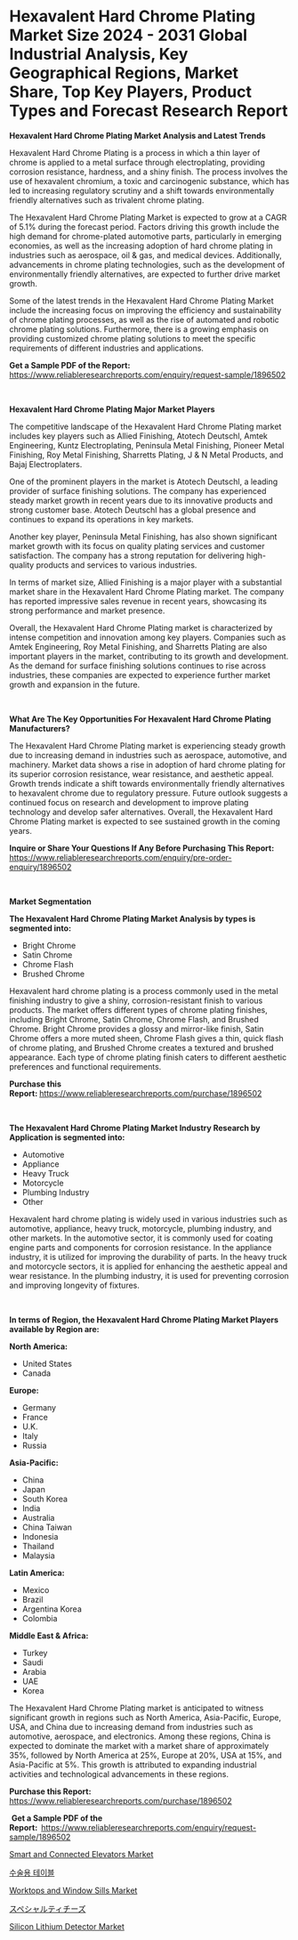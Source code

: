 <p><h1>Hexavalent Hard Chrome Plating Market Size 2024 - 2031 Global Industrial Analysis, Key Geographical Regions, Market Share, Top Key Players, Product Types and Forecast Research Report</h1></p><p><strong>Hexavalent Hard Chrome Plating Market Analysis and Latest Trends</strong></p>
<p><p>Hexavalent Hard Chrome Plating is a process in which a thin layer of chrome is applied to a metal surface through electroplating, providing corrosion resistance, hardness, and a shiny finish. The process involves the use of hexavalent chromium, a toxic and carcinogenic substance, which has led to increasing regulatory scrutiny and a shift towards environmentally friendly alternatives such as trivalent chrome plating.</p><p>The Hexavalent Hard Chrome Plating Market is expected to grow at a CAGR of 5.1% during the forecast period. Factors driving this growth include the high demand for chrome-plated automotive parts, particularly in emerging economies, as well as the increasing adoption of hard chrome plating in industries such as aerospace, oil & gas, and medical devices. Additionally, advancements in chrome plating technologies, such as the development of environmentally friendly alternatives, are expected to further drive market growth.</p><p>Some of the latest trends in the Hexavalent Hard Chrome Plating Market include the increasing focus on improving the efficiency and sustainability of chrome plating processes, as well as the rise of automated and robotic chrome plating solutions. Furthermore, there is a growing emphasis on providing customized chrome plating solutions to meet the specific requirements of different industries and applications.</p></p>
<p><strong>Get a Sample PDF of the Report:&nbsp;</strong> <a href="https://www.reliableresearchreports.com/enquiry/request-sample/1896502">https://www.reliableresearchreports.com/enquiry/request-sample/1896502</a></p>
<p>&nbsp;</p>
<p><strong>Hexavalent Hard Chrome Plating Major Market Players</strong></p>
<p><p>The competitive landscape of the Hexavalent Hard Chrome Plating market includes key players such as Allied Finishing, Atotech Deutschl, Amtek Engineering, Kuntz Electroplating, Peninsula Metal Finishing, Pioneer Metal Finishing, Roy Metal Finishing, Sharretts Plating, J & N Metal Products, and Bajaj Electroplaters.</p><p>One of the prominent players in the market is Atotech Deutschl, a leading provider of surface finishing solutions. The company has experienced steady market growth in recent years due to its innovative products and strong customer base. Atotech Deutschl has a global presence and continues to expand its operations in key markets.</p><p>Another key player, Peninsula Metal Finishing, has also shown significant market growth with its focus on quality plating services and customer satisfaction. The company has a strong reputation for delivering high-quality products and services to various industries.</p><p>In terms of market size, Allied Finishing is a major player with a substantial market share in the Hexavalent Hard Chrome Plating market. The company has reported impressive sales revenue in recent years, showcasing its strong performance and market presence.</p><p>Overall, the Hexavalent Hard Chrome Plating market is characterized by intense competition and innovation among key players. Companies such as Amtek Engineering, Roy Metal Finishing, and Sharretts Plating are also important players in the market, contributing to its growth and development. As the demand for surface finishing solutions continues to rise across industries, these companies are expected to experience further market growth and expansion in the future.</p></p>
<p>&nbsp;</p>
<p><strong>What Are The Key Opportunities For Hexavalent Hard Chrome Plating Manufacturers?</strong></p>
<p><p>The Hexavalent Hard Chrome Plating market is experiencing steady growth due to increasing demand in industries such as aerospace, automotive, and machinery. Market data shows a rise in adoption of hard chrome plating for its superior corrosion resistance, wear resistance, and aesthetic appeal. Growth trends indicate a shift towards environmentally friendly alternatives to hexavalent chrome due to regulatory pressure. Future outlook suggests a continued focus on research and development to improve plating technology and develop safer alternatives. Overall, the Hexavalent Hard Chrome Plating market is expected to see sustained growth in the coming years.</p></p>
<p><strong>Inquire or Share Your Questions If Any Before Purchasing This Report:</strong> <a href="https://www.reliableresearchreports.com/enquiry/pre-order-enquiry/1896502">https://www.reliableresearchreports.com/enquiry/pre-order-enquiry/1896502</a></p>
<p>&nbsp;</p>
<p><strong>Market Segmentation</strong></p>
<p><strong>The Hexavalent Hard Chrome Plating Market Analysis by types is segmented into:</strong></p>
<p><ul><li>Bright Chrome</li><li>Satin Chrome</li><li>Chrome Flash</li><li>Brushed Chrome</li></ul></p>
<p><p>Hexavalent hard chrome plating is a process commonly used in the metal finishing industry to give a shiny, corrosion-resistant finish to various products. The market offers different types of chrome plating finishes, including Bright Chrome, Satin Chrome, Chrome Flash, and Brushed Chrome. Bright Chrome provides a glossy and mirror-like finish, Satin Chrome offers a more muted sheen, Chrome Flash gives a thin, quick flash of chrome plating, and Brushed Chrome creates a textured and brushed appearance. Each type of chrome plating finish caters to different aesthetic preferences and functional requirements.</p></p>
<p><strong>Purchase this Report:&nbsp;</strong><a href="https://www.reliableresearchreports.com/purchase/1896502">https://www.reliableresearchreports.com/purchase/1896502</a></p>
<p>&nbsp;</p>
<p><strong>The Hexavalent Hard Chrome Plating Market Industry Research by Application is segmented into:</strong></p>
<p><ul><li>Automotive</li><li>Appliance</li><li>Heavy Truck</li><li>Motorcycle</li><li>Plumbing Industry</li><li>Other</li></ul></p>
<p><p>Hexavalent hard chrome plating is widely used in various industries such as automotive, appliance, heavy truck, motorcycle, plumbing industry, and other markets. In the automotive sector, it is commonly used for coating engine parts and components for corrosion resistance. In the appliance industry, it is utilized for improving the durability of parts. In the heavy truck and motorcycle sectors, it is applied for enhancing the aesthetic appeal and wear resistance. In the plumbing industry, it is used for preventing corrosion and improving longevity of fixtures.</p></p>
<p>&nbsp;</p>
<p><strong>In terms of Region, the Hexavalent Hard Chrome Plating Market Players available by Region are:</strong></p>
<p>
    <p> <strong> North America: </strong>
        <ul>
            <li>United States</li>
            <li>Canada</li>
        </ul>
        </p> 
    <p> <strong> Europe: </strong>
        <ul>
            <li>Germany</li>
            <li>France</li>
            <li>U.K.</li>
            <li>Italy</li>
            <li>Russia</li>
        </ul>
        </p> 
    <p> <strong> Asia-Pacific: </strong>
        <ul>
            <li>China</li>
            <li>Japan</li>
            <li>South Korea</li>
            <li>India</li>
            <li>Australia</li>
            <li>China Taiwan</li>
            <li>Indonesia</li>
            <li>Thailand</li>
            <li>Malaysia</li>
        </ul>
        </p> 
    <p> <strong> Latin America: </strong>
        <ul>
            <li>Mexico</li>
            <li>Brazil</li>
            <li>Argentina Korea</li>
            <li>Colombia</li>
        </ul>
        </p> 
    <p> <strong> Middle East & Africa: </strong>
        <ul>
            <li>Turkey</li>
            <li>Saudi</li>
            <li>Arabia</li>
            <li>UAE</li>
            <li>Korea</li>
        </ul>
    </p>
    </p>
<p><p>The Hexavalent Hard Chrome Plating market is anticipated to witness significant growth in regions such as North America, Asia-Pacific, Europe, USA, and China due to increasing demand from industries such as automotive, aerospace, and electronics. Among these regions, China is expected to dominate the market with a market share of approximately 35%, followed by North America at 25%, Europe at 20%, USA at 15%, and Asia-Pacific at 5%. This growth is attributed to expanding industrial activities and technological advancements in these regions.</p></p>
<p><strong>Purchase this Report: </strong><a href="https://www.reliableresearchreports.com/purchase/1896502">https://www.reliableresearchreports.com/purchase/1896502</a></p>
<p>&nbsp;<strong>Get a Sample PDF of the Report:&nbsp;&nbsp;</strong><a href="https://www.reliableresearchreports.com/enquiry/request-sample/1896502">https://www.reliableresearchreports.com/enquiry/request-sample/1896502</a></p>
<p><strong></strong></p>
<p><p><a href="https://github.com/wwwkeltoum/Market-Research-Report-List-2/blob/main/smart-and-connected-elevators-market.md">Smart and Connected Elevators Market</a></p><p><a href="https://medium.com/@sherrillcrooksxa8i18ucf2m/%EC%88%98%EC%88%A0-%ED%85%8C%EC%9D%B4%EB%B8%94-%EC%8B%9C%EC%9E%A5-%EC%8B%9C%EC%9E%A5-cagr-%EC%8B%9C%EC%9E%A5-%EB%8F%99%ED%96%A5-%EB%B0%8F-%EC%84%B1%EC%9E%A5-%EC%A0%84%EB%9E%B5%EC%97%90-%EB%8C%80%ED%95%9C-%ED%86%B5%EC%B0%B0%EB%A0%A5-6edb136468f2">수술용 테이블</a></p><p><a href="https://bubble-tree-ea4.notion.site/Worktops-and-Window-Sills-Market-Challenges-Opportunities-and-Growth-Drivers-and-Major-Market-Pla-443a8f6b6cff40919c62edb0ffa05cca">Worktops and Window Sills Market</a></p><p><a href="https://medium.com/@tariqzafar00/%E7%89%B9%E6%AE%8A%E3%83%81%E3%83%BC%E3%82%BA%E5%B8%82%E5%A0%B4%E3%81%AE%E8%A6%8F%E6%A8%A1%E3%81%AF-%E3%82%B0%E3%83%AD%E3%83%BC%E3%83%90%E3%83%AB%E7%94%A3%E6%A5%AD%E3%81%AB%E3%81%8A%E3%81%91%E3%82%8B%E6%9C%80%E9%81%A9%E3%81%AA%E3%83%9E%E3%83%BC%E3%82%B1%E3%83%86%E3%82%A3%E3%83%B3%E3%82%B0%E3%83%81%E3%83%A3%E3%83%B3%E3%83%8D%E3%83%AB%E3%82%92%E6%98%8E%E3%82%89%E3%81%8B%E3%81%AB%E3%81%97%E3%81%BE%E3%81%99-5206f93a3633">スペシャルティチーズ</a></p><p><a href="https://view.publitas.com/reportprime-1/silicon-lithium-detector-market-size-market-trends-and-growth-outlook-forecasted-for-period-from-2024-to-2031/">Silicon Lithium Detector Market</a></p></p>